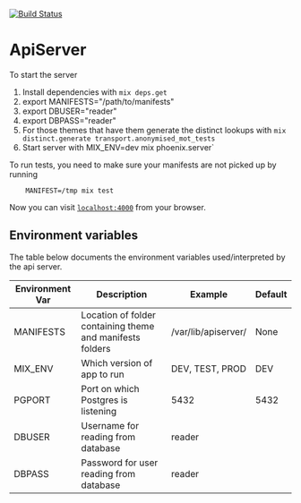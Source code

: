 [![Build Status](https://semaphoreci.com/api/v1/projects/0b4849a6-8e75-4040-9855-3747f08b7376/584694/badge.svg)](https://semaphoreci.com/ross/apiserver)

# ApiServer

To start the server

  1. Install dependencies with `mix deps.get`
  2. export MANIFESTS="/path/to/manifests"
  3. export DBUSER="reader"
  4. export DBPASS="reader"
  5. For those themes that have them generate the distinct lookups with ```mix distinct.generate transport.anonymised_mot_tests```
  6. Start server with MIX_ENV=dev mix phoenix.server`

To run tests, you need to make sure your manifests are not picked up by running

```
    MANIFEST=/tmp mix test 
```

Now you can visit [`localhost:4000`](http://localhost:4000) from your browser.

## Environment variables

The table below documents the environment variables used/interpreted by the api server.

| Environment Var | Description | Example | Default |
|----------|-----------|-----------|-----------|
| MANIFESTS | Location of folder containing theme and manifests folders | /var/lib/apiserver/ | None |
| MIX_ENV  | Which version of app to run  |  DEV, TEST, PROD  | DEV  |
| PGPORT | Port on which Postgres is listening  | 5432  | 5432  |
| DBUSER | Username for reading from database  | reader  |   |
| DBPASS | Password for user reading from database  | reader  |   |



